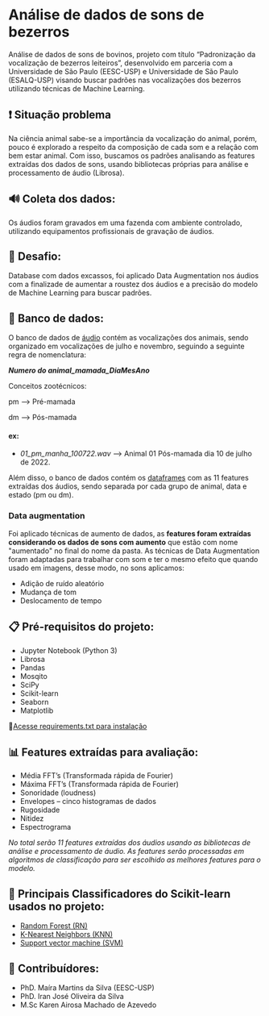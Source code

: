 # Análise de dados de sons de bezerros

Análise de dados de sons de bovinos, projeto com título “Padronização da vocalização de bezerros leiteiros”, desenvolvido em parceria com a Universidade de São Paulo (EESC-USP) e Universidade de São Paulo (ESALQ-USP) visando buscar padrões nas vocalizações dos bezerros utilizando técnicas de Machine Learning. 

## ❗ Situação problema
Na ciência animal sabe-se a importância da vocalização do animal, porém, pouco é explorado a respeito da composição de cada som e a relação com bem estar animal. Com isso, buscamos os padrões analisando as features extraídas dos dados de sons, usando bibliotecas próprias para análise e processamento de áudio (Librosa).

## 🔊 Coleta dos dados:
Os áudios foram gravados em uma fazenda com ambiente controlado, utilizando equipamentos profissionais de gravação de áudios.

## 🚀 Desafio:
Database com dados excassos, foi aplicado Data Augmentation nos áudios com a finalizade de aumentar a roustez dos áudios e a precisão do modelo de Machine Learning para buscar padrões.

## 💾 Banco de dados:
O banco de dados de [áudio](https://github.com/geangobo/calf_sounds_data_analysis/tree/main/Database/sound_database) contém as vocalizações dos animais, sendo organizado em vocalizações de julho e novembro, seguindo a seguinte regra de nomenclatura:

***Numero do animal_mamada_DiaMesAno***

Conceitos zootécnicos:

pm --> Pré-mamada

dm --> Pós-mamada

#### ex:
- *01_pm_manha_100722.wav* --> Animal 01 Pós-mamada dia 10 de julho de 2022.

Além disso, o banco de dados contém os [dataframes](https://github.com/geangobo/calf_sounds_data_analysis/tree/main/Database/Features) com as 11 features extraídas dos áudios, sendo separada por cada grupo de animal, data e estado (pm ou dm). 

### Data augmentation
Foi aplicado técnicas de aumento de dados, as **features foram extraídas considerando os dados de sons com aumento** que estão com nome "aumentado" no final do nome da pasta. As técnicas de Data Augmentation foram adaptadas para trabalhar com som e ter o mesmo efeito que quando usado em imagens, desse modo, no sons aplicamos:
  
- Adição de ruído aleatório
- Mudança de tom
- Deslocamento de tempo


## 📋 Pré-requisitos do projeto: 
- Jupyter Notebook (Python 3)
- Librosa
- Pandas
- Mosqito
- SciPy
- Scikit-learn
- Seaborn
- Matplotlib

🔧[Acesse requirements.txt para instalação](https://github.com/geangobo/calf_sounds_data_analysis/blob/main/Features_and_Data_augmentation/requirements.txt)

## 📊 Features extraídas para avaliação:
- Média FFT’s (Transformada rápida de Fourier) 
- Máxima FFT’s (Transformada rápida de Fourier)
- Sonoridade (loudness) 
- Envelopes – cinco histogramas de dados
- Rugosidade  
- Nitidez
- Espectrograma

*No total serão 11 features extraídas dos áudios usando as bibliotecas de análise e processamento de áudio. As features serão processadas em algoritmos de classificação para ser escolhido as melhores features para o modelo.*

## 🤖 Principais Classificadores do Scikit-learn usados no projeto: 
- [Random Forest (RN)](https://scikit-learn.org/stable/modules/generated/sklearn.ensemble.RandomForestClassifier.html#sklearn.ensemble.RandomForestClassifier)
- [K-Nearest Neighbors (KNN)](https://scikit-learn.org/stable/modules/generated/sklearn.neighbors.KNeighborsClassifier.html#sklearn.neighbors.KNeighborsClassifier) 
- [Support vector machine (SVM)](https://scikit-learn.org/stable/modules/svm.html#svm-classification)

 ## 🤝 Contribuídores: 
 - PhD. Maíra Martins da Silva (EESC-USP)
 - PhD. Iran José Oliveira da Silva
 - M.Sc Karen Airosa Machado de Azevedo

